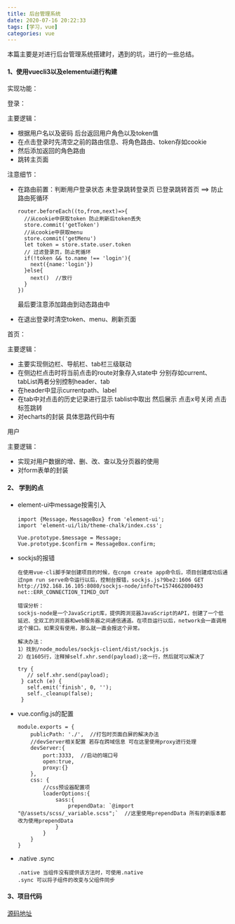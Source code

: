 ```yaml
---
title: 后台管理系统
date: 2020-07-16 20:22:33
tags: [学习，vue]
categories: vue
---
```


本篇主要是对进行后台管理系统搭建时，遇到的坑，进行的一些总结。

<!-- more -->

#### 1、使用vuecli3以及elementui进行构建

实现功能：

登录：

主要逻辑：

- 根据用户名以及密码 后台返回用户角色以及token值 
- 在点击登录时先清空之前的路由信息、将角色路由、token存如cookie
- 然后添加返回的角色路由
- 跳转主页面

注意细节：

- 在路由前置：判断用户登录状态 未登录跳转登录页 已登录跳转首页 ==> 防止路由死循环

  ```
  router.beforeEach((to,from,next)=>{
    //从cookie中获取token 防止刷新后token丢失
    store.commit('getToken') 
    //从cookie中获取menu
    store.commit('getMenu') 
    let token = store.state.user.token
    // 过滤登录页，防止死循环
    if(!token && to.name !== 'login'){
      next({name:'login'})
    }else{
      next()  //放行
    }
  })
  ```

  最后要注意添加路由到动态路由中

- 在退出登录时清空token、menu、刷新页面

首页：

主要逻辑：

- 主要实现侧边栏、导航栏、tab栏三级联动
- 在侧边栏点击时将当前点击的route对象存入state中 分别存如current、tabList两者分别控制header、tab
- 在header中显示currentpath、label
- 在tab中对点击的历史记录进行显示 tablist中取出 然后展示 点击x号关闭 点击标签跳转
- 对echarts的封装 具体思路代码中有 

用户

主要逻辑：

- 实现对用户数据的增、删、改、查以及分页器的使用 
- 对form表单的封装

#### 2、 学到的点

- element-ui中message按需引入

  ```
  import {Message，MessageBox} from 'element-ui';
  import 'element-ui/lib/theme-chalk/index.css';
  
  Vue.prototype.$message = Message;
  Vue.prototype.$confirm = MessageBox.confirm;
  ```

- sockjs的报错

  ```
  在使用vue-cli脚手架创建项目的时候，在cnpm create app命令后，项目创建成功后通过npm run serve命令运行以后，控制台报错，sockjs.js?9be2:1606 GET http://192.168.16.105:8080/sockjs-node/info?t=1574662800493 net::ERR_CONNECTION_TIMED_OUT
  
  错误分析：
  sockjs-node是一个JavaScript库，提供跨浏览器JavaScript的API，创建了一个低延迟、全双工的浏览器和web服务器之间通信通道。在项目运行以后，network会一直调用这个接口。如果没有使用，那么就一直会报这个异常。
  
  解决办法：
  1）找到/node_modules/sockjs-client/dist/sockjs.js
  2）在1605行，注释掉self.xhr.send(payload);这一行，然后就可以解决了
  
  try {
     // self.xhr.send(payload);
   } catch (e) {
     self.emit('finish', 0, '');
     self._cleanup(false);
   }
  ```

- vue.config.js的配置

  ```
  module.exports = {
      publicPath: './',  //打包时页面白屏的解决办法
      //devServer相关配置 若存在跨域信息 可在这里使用proxy进行处理
      devServer:{
          port:3333,  //启动的端口号
          open:true,
          proxy:{}
      },
      css: {
          //css预设器配置项
          loaderOptions:{
              sass:{
                  prependData: `@import "@/assets/scss/_variable.scss";`  //这里使用prependData 所有的新版本都改为使用prependData
              }
          }
      }
  }
  ```

- .native .sync

  ```
  .native 当组件没有提供该方法时，可使用.native
  .sync 可以将子组件的改变与父组件同步
  ```

#### 3、项目代码

[源码地址](https://github.com/userSanEr/Background-management-system)





